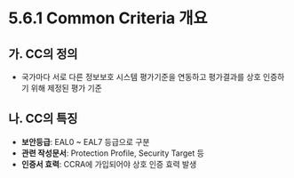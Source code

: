 # 5.6.1 Common Criteria 개요

## 가. CC의 정의
- 국가마다 서로 다른 정보보호 시스템 평가기준을 연동하고 평가결과를 상호 인증하기 위해 제정된 평가 기준

## 나. CC의 특징
- **보안등급**: EAL0 ~ EAL7 등급으로 구분
- **관련 작성문서**: Protection Profile, Security Target 등
- **인증서 효력**: CCRA에 가입되어야 상호 인증 효력 발생
